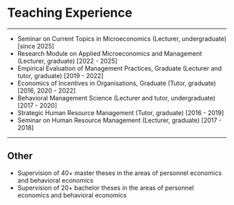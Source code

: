 # Teaching Experience
---
- Seminar on Current Topics in Microeconomics (Lecturer, undergraduate) [since 2025]
- Research Module on Applied Microeconomics and Management (Lecturer, graduate) [2022 - 2025]
- Empirical Evaluation of Management Practices, Graduate (Lecturer and tutor, graduate) [2019 - 2022]
- Economics of Incentives in Organisations, Graduate (Tutor, graduate) [2016, 2020 - 2022]
- Behavioral Management Science (Lecturer and tutor, undergraduate) [2017 - 2020]
- Strategic Human Resource Management (Tutor, graduate) [2016 - 2019]
- Seminar on Human Resource Management (Lecturer, graduate) [2017 - 2018]
---
## Other
- Supervision of 40+ master theses in the areas of personnel economics and behavioral economics
- Supervision of 20+ bachelor theses in the areas of personnel economics and behavioral economics